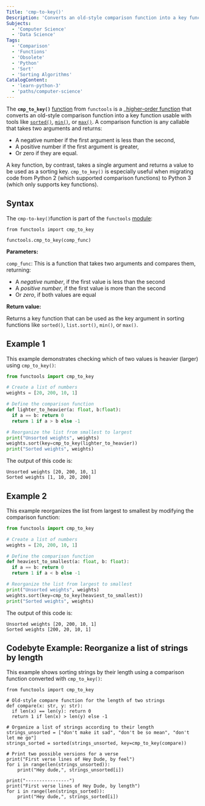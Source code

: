 ```yaml
---
Title: 'cmp-to-key()'
Description: 'Converts an old-style comparison function into a key function, which will be used as the key argument in functions that accepts this parameter.'
Subjects:
  - 'Computer Science'
  - 'Data Science'
Tags:
  - 'Comparison'
  - 'Functions'
  - 'Obsolete'
  - 'Python'
  - 'Sort'
  - 'Sorting Algorithms'
CatalogContent: 
  - 'learn-python-3'
  - 'paths/computer-science'
---
```


The **`cmp_to_key()`** [function](https://www.codecademy.com/resources/docs/python/functions) from `functools` is a _[higher-order function](https://www.codecademy.com/resources/docs/python/functions#:~:text=Higher%2DOrder%20Functions) that converts an old-style comparison function into a key function usable with tools like [`sorted()`](https://www.codecademy.com/resources/docs/python/built-in-functions/sorted), [`min()`](https://www.codecademy.com/resources/docs/python/built-in-functions/min), or [`max()`](https://www.codecademy.com/resources/docs/python/built-in-functions/max). A comparison function is any callable that takes two arguments and returns:

- A negative number if the first argument is less than the second,  
- A positive number if the first argument is greater,  
- Or zero if they are equal.  

A key function, by contrast, takes a single argument and returns a value to be used as a sorting key. `cmp_to_key()` is especially useful when migrating code from Python 2 (which supported comparison functions) to Python 3 (which only supports key functions).

## Syntax

The `cmp-to-key()`function is part of the `functools` [module](https://www.codecademy.com/resources/docs/python/modules):

```pseudo
from functools import cmp_to_key

functools.cmp_to_key(comp_func)
```

**Parameters:** 

`comp_func`: This is a function that takes two arguments and compares them, returning:
  - A _negative number_, if the first value is less than the second
  - A _positive number_, if the first value is more than the second
  - Or _zero_, if both values are equal

**Return value:**

Returns a key function that can be used as the key argument in sorting functions like `sorted()`, `list.sort()`, `min()`, or `max()`.

## Example 1

This example demonstrates checking which of two values is heavier (larger) using `cmp_to_key()`:

```py
from functools import cmp_to_key

# Create a list of numbers
weights = [20, 200, 10, 1]

# Define the comparison function
def lighter_to_heavier(a: float, b:float):
  if a == b: return 0
  return 1 if a > b else -1

# Reorganize the list from smallest to largest
print("Unsorted weights", weights)
weights.sort(key=cmp_to_key(lighter_to_heavier))
print("Sorted weights", weights)
```

The output of this code is:

```shell
Unsorted weights [20, 200, 10, 1]
Sorted weights [1, 10, 20, 200]
```

## Example 2

This example reorganizes the list from largest to smallest by modifying the comparison function:

```py
from functools import cmp_to_key

# Create a list of numbers
weights = [20, 200, 10, 1]

# Define the comparison function
def heaviest_to_smallest(a: float, b: float):
  if a == b: return 0
  return 1 if a < b else -1

# Reorganize the list from largest to smallest
print("Unsorted weights", weights)
weights.sort(key=cmp_to_key(heaviest_to_smallest))
print("Sorted weights", weights)
```

The output of this code is:

```shell
Unsorted weights [20, 200, 10, 1]
Sorted weights [200, 20, 10, 1]
```

## Codebyte Example: Reorganize a list of strings by length

This example shows sorting strings by their length using a comparison function converted with `cmp_to_key()`:

```codebyte/python
from functools import cmp_to_key

# Old-style compare function for the length of two strings
def compare(x: str, y: str):
  if len(x) == len(y): return 0
  return 1 if len(x) > len(y) else -1

# Organize a list of strings according to their length
strings_unsorted = ["don't make it sad", "don't be so mean", "don't let me go"]
strings_sorted = sorted(strings_unsorted, key=cmp_to_key(compare))

# Print two possible versions for a verse
print("First verse lines of Hey Dude, by feel")
for i in range(len(strings_unsorted)):
    print("Hey dude,", strings_unsorted[i])

print("----------------")
print("First verse lines of Hey Dude, by length")
for i in range(len(strings_sorted)):
    print("Hey dude,", strings_sorted[i])
```
